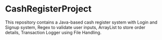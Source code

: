 # CashRegisterProject
This repository contains a Java-based cash register system with Login and Signup system, Regex to validate user inputs, ArrayList to store order details, Transaction Logger using File Handling. 
